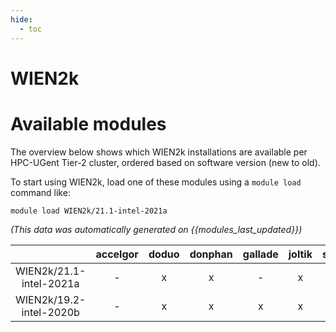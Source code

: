 ```yaml
---
hide:
  - toc
---
```


WIEN2k
======

# Available modules


The overview below shows which WIEN2k installations are available per HPC-UGent Tier-2 cluster, ordered based on software version (new to old).

To start using WIEN2k, load one of these modules using a `module load` command like:

```shell
module load WIEN2k/21.1-intel-2021a
```

*(This data was automatically generated on {{modules_last_updated}})*  

| |accelgor|doduo|donphan|gallade|joltik|shinx|skitty|
| :---: | :---: | :---: | :---: | :---: | :---: | :---: | :---: |
|WIEN2k/21.1-intel-2021a|-|x|x|-|x|-|-|
|WIEN2k/19.2-intel-2020b|-|x|x|x|x|-|-|
